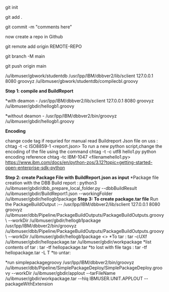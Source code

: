 git init

git add .

git commit -m "comments here"

now create a repo in Github

git remote add origin REMOTE-REPO

git branch -M main

git push origin main

/u/ibmuser/gbwork/studentdb
/usr/lpp/IBM/dbbver2/lib/sclient 127.0.0.1 8080 groovyz  /u/ibmuser/gbwork/studentdb/compilecbl.groovy

**Step 1: compile and BuildReport**

 *with deamon - /usr/lpp/IBM/dbbver2/lib/sclient 127.0.0.1 8080 groovyz /u/ibmuser/gbdir/hellogb1.groovy
 
  *without deamon - /usr/lpp/IBM/dbbver2/bin/groovyz /u/ibmuser/gbdir/hellogb1.groovy
  
**Encoding**

change code tag if requried for manual read Buildreport Json file on uss : chtag -t -c ISO8859-1 <report.json>
To run a new python script,change the encoding of the file using the command   chtag -t -c utf8 hello1.py
python encoding reference chtag -tc IBM-1047 <filenamehello1.py>
https://www.ibm.com/docs/en/python-zos/3.12?topic=getting-started-open-enterprise-sdk-python 

**Step 2: create Package File with BuildReport.json as input**
*Package file creation with the DBB Build report :
python3 /u/ibmuser/gbdir/dbb_prepare_local_folder.py --dbbBuildResult /u/ibmuser/gbdir/BuildReport1.json               --workingFolder /u/ibmuser/gbdir/hellogb1package
**Step 3: To create package.tar file**
Run the PackageBuildOutput :-- 
/usr/lpp/IBM/dbbver2/lib/sclient 127.0.0.1 8080 groovyz /u/ibmuser/dbb/Pipeline/PackageBuildOutputs/PackageBuildOutputs.groovy \ --workDir /u/ibmuser/gbdir/hellogb1package
/usr/lpp/IBM/dbbver2/bin/groovyz  /u/ibmuser/dbb/Pipeline/PackageBuildOutputs/PackageBuildOutputs.groovy \ --workDir /u/ibmuser/gbdir/hellogb1package
<<Error in this step>>
*To tar :
tar -cUXf /u/ibmuser/gbdir/hellopackage.tar  /u/ibmuser/gbdir/workpackage
*list contents of tar : tar -tf hellopackage.tar 
*to lost with file tags : tar -tf hellopackage.tar -L T
*to untar:

*run simplepackagegroovy
/usr/lpp/IBM/dbbver2/bin/groovyz  /u/ibmuser/dbb/Pipeline/SimplePackageDeploy/SimplePackageDeploy.groovy --workDir /u/ibmuser/gbdir/applout --tarFileName /u/ibmuser/gbdir/workpackage.tar --hlq IBMUSER.UNIT.APPLOUT --packageWithExtension


